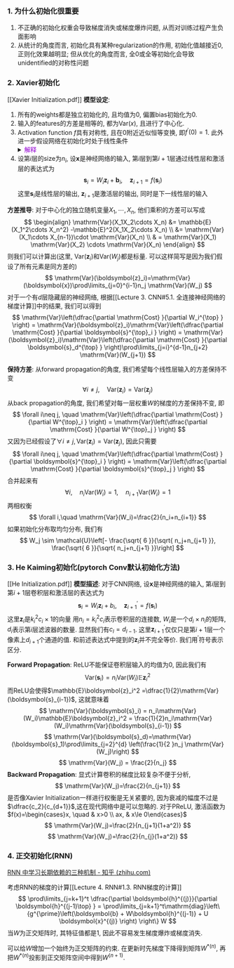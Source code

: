 ### 1. 为什么初始化很重要
1. 不正确的初始化权重会导致梯度消失或梯度爆炸问题, 从而对训练过程产生负面影响
2. 从统计的角度而言, 初始化具有某种regularization的作用, 初始化值越接近0, 正则化效果越明显; 但从优化的角度而言, 全0或全等初始化会导致unidentified的对称性问题

### 2. Xavier初始化
[[Xavier Initialization.pdf]]
**模型设定**: 
1. 所有的weights都是独立初始化的, 且均值为$0$, 偏置bias初始化为0. 
2. 输入的features的方差是相等的, 都为$\mathrm{Var}(x)$, 且进行了中心化. 
3. Activation function $f$具有对称性, 且在$0$附近近似恒等变换, 即$f^{\prime}(0)=1$.  此外进一步假设网络在初始化时处于线性条件<details> <summary><font color=  #9400D3>解释</summary> 网络权重的初始化是独立同方差的, 且均值为0. 并且输入的各个features方差相等. 因此对于初始化的权重, 线性层的输出应该非常接近于0. 而我们假设了activation function在0附近近似恒等变换</font> </details>
4. 设第$i$层的size为$n_i$, 设$\boldsymbol{x}$是神经网络的输入, 第$i$层到第$i+1$层通过线性层和激活层的表达式为
  $$
  \boldsymbol{s}_{i} = W_i\boldsymbol{z}_i+\boldsymbol{b}_i,\quad \boldsymbol{z}_{i+1} = f(\boldsymbol{s}_i) 
  $$
  这里$\boldsymbol{s}_i$是线性层的输出, $\boldsymbol{z}_{i+1}$是激活层的输出, 同时是下一线性层的输入

**方差推导**: 
对于中心化的独立随机变量$X_1,\cdots, X_n$, 他们乘积的方差可以写成
$$
\begin{align}
\mathrm{Var}(X_1X_2\cdots X_n) &= \mathbb{E}(X_1^2\cdots X_n^2) -\mathbb{E}^2(X_1X_2\cdots X_n)  \\
&= \mathrm{Var}(X_1\cdots X_{n-1})\cdot \mathrm{Var}(X_n)  \\
& = \mathrm{Var}(X_1) \mathrm{Var}(X_2) \cdots \mathrm{Var}(X_n)
\end{align}
$$
则我们可以计算出(这里, $\mathrm{Var}(\boldsymbol{z}_i)$和$\mathrm{Var}(W_j)$都是标量. 可以这样简写是因为我们假设了所有元素是同方差的)
$$
\mathrm{Var}(\boldsymbol{z}_i)=\mathrm{Var}(\boldsymbol{x})\prod\limits_{j=0}^{i-1}n_j \mathrm{Var}(W_j) 
$$
对于一个有$d$层隐藏层的神经网络, 根据[[Lecture 3. CNN#5.1. 全连接神经网络的梯度计算]]中的结果, 我们可以得到
$$
\mathrm{Var}\left(\dfrac{\partial \mathrm{Cost} }{\partial W_i^{\top} } \right) = \mathrm{Var}(\boldsymbol{z}_i)\mathrm{Var}\left(\dfrac{\partial \mathrm{Cost} }{\partial \boldsymbol{s}^{\top}_i } \right) =  \mathrm{Var}(\boldsymbol{z}_i)\mathrm{Var}\left(\dfrac{\partial \mathrm{Cost} }{\partial \boldsymbol{s}_d^{\top} } \right)\prod\limits_{j=i}^{d-1}n_{j+2} \mathrm{Var}(W_{j+1}) 
$$

**保持方差**:
从forward propagation的角度, 我们希望每个线性层输入的方差保持不变
$$
\forall i\neq j, \quad \mathrm{Var}(\boldsymbol{z}_i) = \mathrm{Var}(\boldsymbol{z}_j)
$$
从back propagation的角度, 我们希望对每一层权重$W$的梯度的方差保持不变, 即
$$
\forall i\neq j, \quad \mathrm{Var}\left(\dfrac{\partial \mathrm{Cost} }{\partial W^{\top}_i } \right) = \mathrm{Var}\left(\dfrac{\partial \mathrm{Cost} }{\partial W^{\top}_j } \right)
$$
又因为已经假设了$\forall i\neq j, \mathrm{Var}(\boldsymbol{z}_i) = \mathrm{Var}(\boldsymbol{z}_j)$, 因此只需要
$$
\forall i\neq j, \quad \mathrm{Var}\left(\dfrac{\partial \mathrm{Cost} }{\partial \boldsymbol{s}^{\top}_i } \right) = \mathrm{Var}\left(\dfrac{\partial \mathrm{Cost} }{\partial \boldsymbol{s}^{\top}_j } \right)
$$
合并起来有
$$
\forall i,\quad n_i\mathrm{Var}(W_i)=1,\quad n_{i+1}\mathrm{Var}(W_i)=1
$$
两相权衡
$$
\forall i,\quad \mathrm{Var}(W_i)=\frac{2}{n_i+n_{i+1}}
$$
如果初始化分布取均匀分布, 我们有
$$
W_j \sim \mathcal{U}\left[- \frac{\sqrt{ 6 }}{\sqrt{ n_j+n_{j+1} }}, \frac{\sqrt{ 6 }}{\sqrt{ n_j+n_{j+1} }}\right]
$$


### 3. He Kaiming初始化(pytorch Conv默认初始化方法)
[[He Initialization.pdf]]
**模型描述**: 
对于CNN网络, 设$\boldsymbol{x}$是神经网络的输入, 第$i$层到第$i+1$层卷积层和激活层的表达式为
$$
  \boldsymbol{s}_i = W_i\boldsymbol{z}_{i}+ b_i,\quad \boldsymbol{z}^{\prime}_{i+1} = f(\boldsymbol{s}_i) 
$$
  这里$\boldsymbol{z}_{i}$是$k_i^2c_i\times1$的向量 用$n_i=k_i^2c_i$表示卷积层的连接数, $W_i$是一个$d_i\times n_i$的矩阵, $d_i$表示第$i$层滤波器的数量. 显然我们有$c_l = d_{l-1}$. 这里$\boldsymbol{z}^{\prime}_{i+1}$仅仅只是第$i+1$层一个像素上$d_{i+1}$个通道的值. 和前述表达式中提到的$\boldsymbol{z}_{i}$并不完全等价. 我们用${}^{\prime}$符号表示区分.  

**Forward Propagation**: ReLU不能保证卷积层输入的均值为0, 因此我们有
$$
\mathrm{Var}(\boldsymbol{s}_i) = n_i\mathrm{Var}(W_i)\mathbb{E}\boldsymbol{z}_i^2
$$
而ReLU会使得$\mathbb{E}\boldsymbol{z}_i^2 =\dfrac{1}{2}\mathrm{Var}(\boldsymbol{s}_{i-1})$, 这就意味着
$$
\mathrm{Var}(\boldsymbol{s}_i) = n_i\mathrm{Var}(W_i)\mathbb{E}\boldsymbol{z}_i^2 = \frac{1}{2}n_i\mathrm{Var}(W_i)\mathrm{Var}(\boldsymbol{s}_{i-1})
$$
$$
\mathrm{Var}(\boldsymbol{s}_d)=\mathrm{Var}(\boldsymbol{s}_1)\prod\limits_{j=2}^{d} \left(\frac{1}{2 }n_j \mathrm{Var}(W_j)\right) 
$$
$$
\mathrm{Var}(W_j) = \frac{2}{n_j} 
$$
**Backward Propagation**: 显式计算卷积的梯度比较复杂不便于分析, 
$$
\mathrm{Var}(W_j)=\frac{2}{n_{j+1}}
$$
是否像Xavier Initialization一样进行权衡是无关紧要的, 因为衰减的幅度不过是$\dfrac{c_2}{c_{d+1}}$,这在现代网络中是可以忽略的. 
对于PReLU, 激活函数为 $f(x)=\begin{cases}x, \quad & x>0 \\ ax, & x\le 0\end{cases}$
$$
\mathrm{Var}(W_j)=\frac{2}{n_{j+1}(1+a^2)}
$$
$$
\mathrm{Var}(W_j)=\frac{2}{n_{j}(1+a^2)}
$$

### 4. 正交初始化(RNN)
[RNN 中学习长期依赖的三种机制 - 知乎 (zhihu.com)](https://zhuanlan.zhihu.com/p/34490114)

考虑RNN的梯度的计算[[Lecture 4. RNN#1.3. RNN梯度的计算]]
$$
\prod\limits_{j=k+1}^t \dfrac{\partial \boldsymbol{h}^{(j)}}{\partial \boldsymbol{h}^{(j-1)\top} } = \prod\limits_{j=k+1}^t\mathrm{diag}\left\{g^{\prime}\left(\boldsymbol{b} + W\boldsymbol{h}^{(j-1)} + U \boldsymbol{x}^{(j)} \right) \right\} W
$$
当$W$为正交矩阵时, 其特征值都是$1$, 因此不容易发生梯度爆炸或梯度消失. 

可以给$W$增加一个始终为正交矩阵的约束. 在更新时先梯度下降得到矩阵$W^{*(n)}$, 再把$W^{*(n)}$投影到正交矩阵空间中得到$W^{(n+1)}$. 

​				
​					
​				
​				
​						
​				
​			




​				

